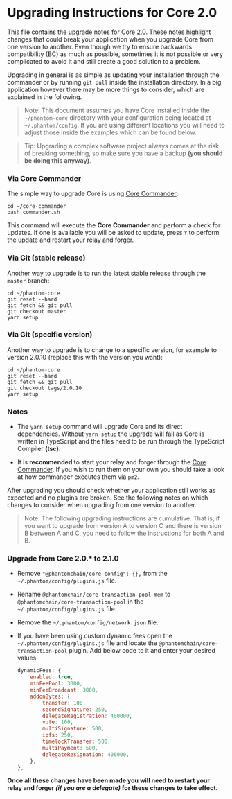# Upgrading Instructions for Core 2.0

This file contains the upgrade notes for Core 2.0. These notes highlight changes that
could break your application when you upgrade Core from one version to another.
Even though we try to ensure backwards compatibility (BC) as much as possible, sometimes
it is not possible or very complicated to avoid it and still create a good solution to
a problem.

Upgrading in general is as simple as updating your installation through the commander or by
running `git pull` inside the installation directory. In a big application however there may
be more things to consider, which are explained in the following.

> Note: This document assumes you have Core installed inside the `~/phantom-core` directory
> with your configuration being located at `~/.phantom/config`. If you are using different locations
> you will need to adjust those inside the examples which can be found below.

> Tip: Upgrading a complex software project always comes at the risk of breaking something, so make sure you have a backup **(you should be doing this anyway)**.

### Via Core Commander

The simple way to upgrade Core is using [Core Commander](https://github.com/PhantomChain/core-commander):

    cd ~/core-commander
    bash commander.sh

This command will execute the **Core Commander** and perform a check for updates. If one is available you will be
asked to update, press `Y` to perform the update and restart your relay and forger.

### Via Git (stable release)

Another way to upgrade is to run the latest stable release through the `master` branch:

    cd ~/phantom-core
    git reset --hard
    git fetch && git pull
    git checkout master
    yarn setup

### Via Git (specific version)

Another way to upgrade is to change to a specific version, for example to version 2.0.10 (replace this with the version you want):

    cd ~/phantom-core
    git reset --hard
    git fetch && git pull
    git checkout tags/2.0.10
    yarn setup

### Notes

-   The `yarn setup` command will upgrade Core and its direct dependencies. Without `yarn setup` the upgrade will fail as
    Core is written in TypeScript and the files need to be run through the TypeScript Compiler **(tsc)**.

-   It is **recommended** to start your relay and forger through the [Core Commander](https://github.com/PhantomChain/core-commander).
    If you wish to run them on your own you should take a look at how commander executes them via `pm2`.

After upgrading you should check whether your application still works as expected and no plugins are broken.
See the following notes on which changes to consider when upgrading from one version to another.

> Note: The following upgrading instructions are cumulative. That is,
> if you want to upgrade from version A to version C and there is
> version B between A and C, you need to follow the instructions
> for both A and B.

### Upgrade from Core 2.0.\* to 2.1.0

-   Remove `"@phantomchain/core-config": {},` from the `~/.phantom/config/plugins.js` file.

-   Rename `@phantomchain/core-transaction-pool-mem` to `@phantomchain/core-transaction-pool` in the `~/.phantom/config/plugins.js` file.

-   Remove the `~/.phantom/config/network.json` file.

-   If you have been using custom dynamic fees open the `~/.phantom/config/plugins.js` file and locate the `@phantomchain/core-transaction-pool` plugin. Add below code to it and enter your desired values.

    ```js
    dynamicFees: {
        enabled: true,
        minFeePool: 3000,
        minFeeBroadcast: 3000,
        addonBytes: {
            transfer: 100,
            secondSignature: 250,
            delegateRegistration: 400000,
            vote: 100,
            multiSignature: 500,
            ipfs: 250,
            timelockTransfer: 500,
            multiPayment: 500,
            delegateResignation: 400000,
        },
    },
    ```

**Once all these changes have been made you will need to restart your relay and forger _(if you are a delegate)_ for these changes to take effect.**
